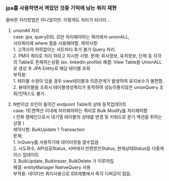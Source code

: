 
### **jpa를 사용하면서 격었던 것중 기억에 남는 쿼리 재현**  
올바른 처리방법은 아니었지만. 이렇게도 처리가 되더라...  

1. unionAll 처리  
    case: jpa, queryDSL 로만 처리해야하는 쿼리에서 unionALL,  
        서브쿼리에 where 절을 사용해야함.
    제약사항:   
        1. 고객사의 허락없이는 서트파티 추가 불가 Query 처리.    
        2. PM이 쿼리로 처리 하라고 지시한 사항.
    문제: 회사정보, 유저정보, 단체 등 각각의 Table로 존재하는상황 (ex. linkedin profile)
    해결: View Table을 UnionALL로 생성 후 JPA Entity로 해당 테이블 조회   
    부작용:    
        1. 테이블 수정이 있을 경우 view테이블과 의존관계가 발생하여 유지보수가 불편함.   
        2. 뷰테이블을 조회시 테이블생성쿼리가 동작하여 성능이좋지않은 unionQuery 조회/인덱스도 불가.    

2.  N번이상 조인이 들어간 endpoint Table의 상태 동적업데이트  
    case: 1트랜젝션 이내에 처리해야하는 쿼리로 Bulk Modify를 처리해야함   
         ( 전화 캠페인으로서 대기열 테이블의 상태를 변경 및 키워드로 분기 액션을 취하는상황 )  
    제약사항: BulkUpdate 1 Transaction    
    문제:   
         1. InQuery를 사용하기에 데이터양을 알수없음       
         2. 시도회수, API성공Status, 서버에서 반환받은Status, 현재상태Status등 다중케이스 업데이트      
         3. BulkUpdate, BulkInsser, BulkDelete 가 이루어짐  
    헤결: entityManager NativeQuery 사용   
    부작용: 네이티브 쿼리사용으로 IDE레벨에서 즉각 디버깅이 힘듬.   
